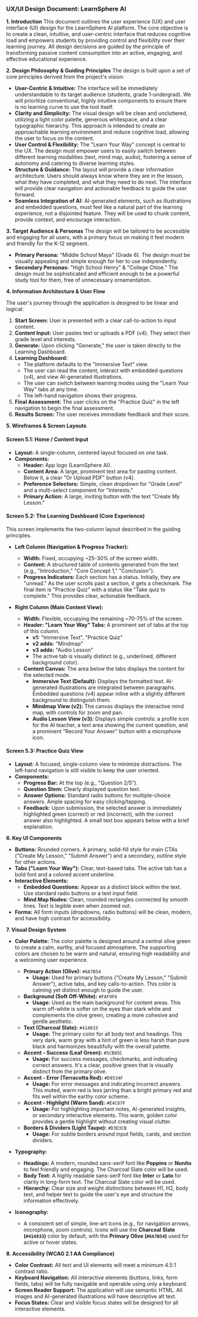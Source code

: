 
### **UX/UI Design Document: LearnSphere AI**

**1. Introduction**
This document outlines the user experience (UX) and user interface (UI) design for the LearnSphere AI platform. The core objective is to create a clean, intuitive, and user-centric interface that reduces cognitive load and empowers students by providing control and flexibility over their learning journey. All design decisions are guided by the principle of transforming passive content consumption into an active, engaging, and effective educational experience.

**2. Design Philosophy & Guiding Principles**
The design is built upon a set of core principles derived from the project's vision:

*   **User-Centric & Intuitive:** The interface will be immediately understandable to its target audience (students, grade 1-undergrad). We will prioritize conventional, highly intuitive components to ensure there is no learning curve to use the tool itself.
*   **Clarity and Simplicity:** The visual design will be clean and uncluttered, utilizing a light color palette, generous whitespace, and a clear typographic hierarchy. This approach is intended to create an approachable learning environment and reduce cognitive load, allowing the user to focus on the content.
*   **User Control & Flexibility:** The "Learn Your Way" concept is central to the UX. The design must empower users to easily switch between different learning modalities (text, mind map, audio), fostering a sense of autonomy and catering to diverse learning styles.
*   **Structure & Guidance:** The layout will provide a clear information architecture. Users should always know where they are in the lesson, what they have completed, and what they need to do next. The interface will provide clear navigation and actionable feedback to guide the user forward.
*   **Seamless Integration of AI:** AI-generated elements, such as illustrations and embedded questions, must feel like a natural part of the learning experience, not a disjointed feature. They will be used to chunk content, provide context, and encourage interaction.

**3. Target Audience & Personas**
The design will be tailored to be accessible and engaging for all users, with a primary focus on making it feel modern and friendly for the K-12 segment.
*   **Primary Persona:** "Middle School Maya" (Grade 6). The design must be visually appealing and simple enough for her to use independently.
*   **Secondary Personas:** "High School Henry" & "College Chloe." The design must be sophisticated and efficient enough to be a powerful study tool for them, free of unnecessary ornamentation.

**4. Information Architecture & User Flow**

The user's journey through the application is designed to be linear and logical:

1.  **Start Screen:** User is presented with a clear call-to-action to input content.
2.  **Content Input:** User pastes text or uploads a PDF (v4). They select their grade level and interests.
3.  **Generate:** Upon clicking "Generate," the user is taken directly to the Learning Dashboard.
4.  **Learning Dashboard:**
    *   The platform defaults to the "Immersive Text" view.
    *   The user can read the content, interact with embedded questions (v4), and view AI-generated illustrations.
    *   The user can switch between learning modes using the "Learn Your Way" tabs at any time.
    *   The left-hand navigation shows their progress.
5.  **Final Assessment:** The user clicks on the "Practice Quiz" in the left navigation to begin the final assessment.
6.  **Results Screen:** The user receives immediate feedback and their score.

**5. Wireframes & Screen Layouts**

#### **Screen 5.1: Home / Content Input**
*   **Layout:** A single-column, centered layout focused on one task.
*   **Components:**
    *   **Header:** App logo (LearnSphere AI).
    *   **Content Area:** A large, prominent text area for pasting content. Below it, a clear "Or Upload PDF" button (v4).
    *   **Preference Selectors:** Simple, clean dropdown for "Grade Level" and a multi-select component for "Interests."
    *   **Primary Action:** A large, inviting button with the text "Create My Lesson."

#### **Screen 5.2: The Learning Dashboard (Core Experience)**
This screen implements the two-column layout described in the guiding principles.

*   **Left Column (Navigation & Progress Tracker):**
    *   **Width:** Fixed, occupying ~25-30% of the screen width.
    *   **Content:** A structured table of contents generated from the text (e.g., "Introduction," "Core Concept 1," "Conclusion").
    *   **Progress Indicators:** Each section has a status. Initially, they are "unread." As the user scrolls past a section, it gets a checkmark. The final item is "Practice Quiz" with a status like "Take quiz to complete." This provides clear, actionable feedback.

*   **Right Column (Main Content View):**
    *   **Width:** Flexible, occupying the remaining ~70-75% of the screen.
    *   **Header: "Learn Your Way" Tabs:** A prominent set of tabs at the top of this column.
        *   **v1:** "Immersive Text", "Practice Quiz"
        *   **v2 adds:** "Mindmap"
        *   **v3 adds:** "Audio Lesson"
        *   The active tab is visually distinct (e.g., underlined, different background color).
    *   **Content Canvas:** The area below the tabs displays the content for the selected mode.
        *   **Immersive Text (Default):** Displays the formatted text. AI-generated illustrations are integrated between paragraphs. Embedded questions (v4) appear inline with a slightly different background to distinguish them.
        *   **Mindmap View (v2):** The canvas displays the interactive mind map, with controls for zoom and pan.
        *   **Audio Lesson View (v3):** Displays simple controls: a profile icon for the AI teacher, a text area showing the current question, and a prominent "Record Your Answer" button with a microphone icon.

#### **Screen 5.3: Practice Quiz View**
*   **Layout:** A focused, single-column view to minimize distractions. The left-hand navigation is still visible to keep the user oriented.
*   **Components:**
    *   **Progress Bar:** At the top (e.g., "Question 2/5").
    *   **Question Stem:** Clearly displayed question text.
    *   **Answer Options:** Standard radio buttons for multiple-choice answers. Ample spacing for easy clicking/tapping.
    *   **Feedback:** Upon submission, the selected answer is immediately highlighted green (correct) or red (incorrect), with the correct answer also highlighted. A small text box appears below with a brief explanation.

**6. Key UI Components**

*   **Buttons:** Rounded corners. A primary, solid-fill style for main CTAs ("Create My Lesson," "Submit Answer") and a secondary, outline style for other actions.
*   **Tabs ("Learn Your Way"):** Clear, text-based tabs. The active tab has a bold font and a colored accent underline.
*   **Interactive Elements:**
    *   **Embedded Questions:** Appear as a distinct block within the text. Use standard radio buttons or a text input field.
    *   **Mind Map Nodes:** Clean, rounded rectangles connected by smooth lines. Text is legible even when zoomed out.
*   **Forms:** All form inputs (dropdowns, radio buttons) will be clean, modern, and have high contrast for accessibility.


**7. Visual Design System**

*   **Color Palette:**
    The color palette is designed around a central olive green to create a calm, earthy, and focused atmosphere. The supporting colors are chosen to be warm and natural, ensuring high readability and a welcoming user experience.

    *   **Primary Action (Olive):** `#6A7B54`
        *   **Usage:** Used for primary buttons ("Create My Lesson," "Submit Answer"), active tabs, and key calls-to-action. This color is calming yet distinct enough to guide the user.
    *   **Background (Soft Off-White):** `#FAF9F6`
        *   **Usage:** Used as the main background for content areas. This warm off-white is softer on the eyes than stark white and complements the olive green, creating a more cohesive and gentle aesthetic.
    *   **Text (Charcoal Slate):** `#414833`
        *   **Usage:** The primary color for all body text and headings. This very dark, warm gray with a hint of green is less harsh than pure black and harmonizes beautifully with the overall palette.
    *   **Accent - Success (Leaf Green):** `#5CB85C`
        *   **Usage:** For success messages, checkmarks, and indicating correct answers. It's a clear, positive green that is visually distinct from the primary olive.
    *   **Accent - Error (Terracotta Red):** `#D9534F`
        *   **Usage:** For error messages and indicating incorrect answers. This muted, warm red is less jarring than a bright primary red and fits well within the earthy color scheme.
    *   **Accent - Highlight (Warm Sand):** `#E4C87F`
        *   **Usage:** For highlighting important notes, AI-generated insights, or secondary interactive elements. This warm, golden color provides a gentle highlight without creating visual clutter.
    *   **Borders & Dividers (Light Taupe):** `#D3D3CB`
        *   **Usage:** For subtle borders around input fields, cards, and section dividers.

*   **Typography:**
    *   **Headings:** A modern, rounded sans-serif font like **Poppins** or **Nunito** to feel friendly and engaging. The Charcoal Slate color will be used.
    *   **Body Text:** A highly readable sans-serif font like **Inter** or **Lato** for clarity in long-form text. The Charcoal Slate color will be used.
    *   **Hierarchy:** Clear size and weight distinctions between H1, H2, body text, and helper text to guide the user's eye and structure the information effectively.

*   **Iconography:**
    *   A consistent set of simple, line-art icons (e.g., for navigation arrows, microphone, zoom controls). Icons will use the **Charcoal Slate (`#414833`)** color by default, with the **Primary Olive (`#6A7B54`)** used for active or hover states.

**8. Accessibility (WCAG 2.1 AA Compliance)**
*   **Color Contrast:** All text and UI elements will meet a minimum 4.5:1 contrast ratio.
*   **Keyboard Navigation:** All interactive elements (buttons, links, form fields, tabs) will be fully navigable and operable using only a keyboard.
*   **Screen Reader Support:** The application will use semantic HTML. All images and AI-generated illustrations will have descriptive alt text.
*   **Focus States:** Clear and visible focus states will be designed for all interactive elements.